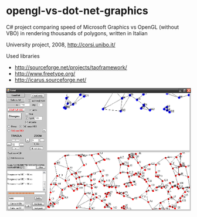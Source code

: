 opengl-vs-dot-net-graphics
==========================

C# project comparing speed of Microsoft Graphics vs OpenGL (without VBO) in rendering thousands of polygons, written in Italian

University project, 2008, http://corsi.unibo.it/ 

Used libraries
 * http://sourceforge.net/projects/taoframework/
 * http://www.freetype.org/
 * http://icarus.sourceforge.net/
 

![screenshot](https://github.com/elvisciotti/opengl-vs-dot-net-graphics/blob/master/screenshot1.png)
